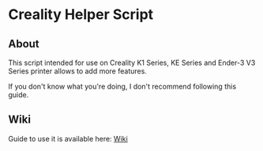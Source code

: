 # Creality Helper Script

## About

This script intended for use on Creality K1 Series, KE Series and Ender-3 V3 Series printer allows to add more features.

If you don't know what you're doing, I don't recommend following this guide.

## Wiki

Guide to use it is available here: [Wiki](https://guilouz.github.io/Creality-Helper-Script-Wiki/)

<br />
